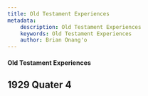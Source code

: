 ```yaml
---
title: Old Testament Experiences
metadata:
    description: Old Testament Experiences
    keywords: Old Testament Experiences
    author: Brian Onang'o
---
```


#### Old Testament Experiences

## 1929 Quater 4
